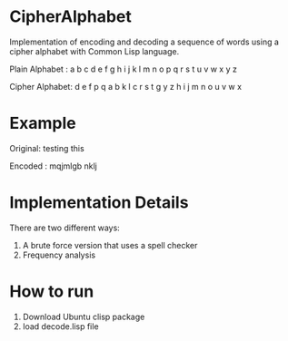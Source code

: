# CipherAlphabet

Implementation of encoding and decoding a sequence of words using a cipher alphabet with Common Lisp language.

Plain Alphabet : a b c d e f g h i j k l m n o p q r s t u v w x y z

Cipher Alphabet: d e f p q a b k l c r s t g y z h i j m n o u v w x


# Example

Original: testing this

Encoded : mqjmlgb nklj


# Implementation Details

There are two different ways: 

1. A brute force version that uses a spell checker
2. Frequency analysis


# How to run

1. Download Ubuntu clisp package
2. load decode.lisp file

